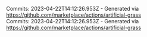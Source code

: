 Commits: 2023-04-22T14:12:26.953Z - Generated via https://github.com/marketplace/actions/artificial-grass
<br>
Commits: 2023-04-22T14:12:26.953Z - Generated via https://github.com/marketplace/actions/artificial-grass
<br>
